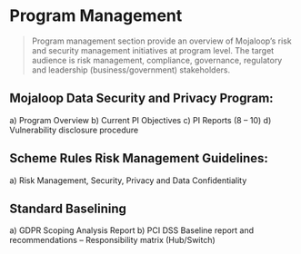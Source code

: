 # Program Management

>Program management section provide an overview of Mojaloop’s risk and security management initiatives at program level. The target audience is risk management, compliance, governance, regulatory and leadership (business/government) stakeholders.



## Mojaloop Data Security and Privacy Program:
a)	Program Overview
b)	Current PI Objectives
c)	PI Reports (8 – 10)
d)	Vulnerability disclosure procedure

## Scheme Rules Risk Management Guidelines:
a)	Risk Management, Security, Privacy and Data Confidentiality

## Standard Baselining
a)	GDPR Scoping Analysis Report
b)	PCI DSS Baseline report and recommendations – Responsibility matrix (Hub/Switch)
